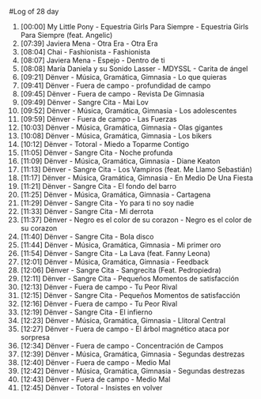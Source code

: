 #Log of 28 day

1. [00:00] My Little Pony - Equestria Girls Para Siempre - Equestria Girls Para Siempre (feat. Angelic)
1. [07:39] Javiera Mena - Otra Era - Otra Era
1. [08:04] Chai - Fashionista - Fashionista
1. [08:07] Javiera Mena - Espejo - Dentro de ti
1. [08:08] María Daniela y su Sonido Lasser - MDYSSL - Carita de ángel
1. [09:21] Dënver - Música, Gramática, Gimnasia - Lo que quieras
1. [09:41] Dënver - Fuera de campo - profundidad de campo
1. [09:45] Dënver - Fuera de campo - Revista De Gimnasia
1. [09:49] Dënver - Sangre Cita - Mai Lov
1. [09:52] Dënver - Música, Gramática, Gimnasia - Los adolescentes
1. [09:59] Dënver - Fuera de campo - Las Fuerzas
1. [10:03] Dënver - Música, Gramática, Gimnasia - Olas gigantes
1. [10:08] Dënver - Música, Gramática, Gimnasia - Los bikers
1. [10:12] Dënver - Totoral - Miedo a Toparme Contigo
1. [11:05] Dënver - Sangre Cita - Noche profunda
1. [11:09] Dënver - Música, Gramática, Gimnasia - Diane Keaton
1. [11:13] Dënver - Sangre Cita - Los Vampiros (feat. Me Llamo Sebastián)
1. [11:17] Dënver - Música, Gramática, Gimnasia - En Medio De Una Fiesta
1. [11:21] Dënver - Sangre Cita - El fondo del barro
1. [11:25] Dënver - Música, Gramática, Gimnasia - Cartagena
1. [11:29] Dënver - Sangre Cita - Yo para ti no soy nadie
1. [11:33] Dënver - Sangre Cita - Mi derrota
1. [11:37] Dënver - Negro es el color de su corazon - Negro es el color de su corazon
1. [11:40] Dënver - Sangre Cita - Bola disco
1. [11:44] Dënver - Música, Gramática, Gimnasia - Mi primer oro
1. [11:54] Dënver - Sangre Cita - La Lava (feat. Fanny Leona)
1. [12:01] Dënver - Música, Gramática, Gimnasia - Feedback
1. [12:06] Dënver - Sangre Cita - Sangrecita (Feat. Pedropiedra)
1. [12:11] Dënver - Sangre Cita - Pequeños Momentos de satisfacción
1. [12:13] Dënver - Fuera de campo - Tu Peor Rival
1. [12:15] Dënver - Sangre Cita - Pequeños Momentos de satisfacción
1. [12:16] Dënver - Fuera de campo - Tu Peor Rival
1. [12:19] Dënver - Sangre Cita - El infierno
1. [12:23] Dënver - Música, Gramática, Gimnasia - Llitoral Central
1. [12:27] Dënver - Fuera de campo - El árbol magnético ataca por sorpresa
1. [12:34] Dënver - Fuera de campo - Concentración de Campos
1. [12:39] Dënver - Música, Gramática, Gimnasia - Segundas destrezas
1. [12:40] Dënver - Fuera de campo - Medio Mal
1. [12:42] Dënver - Música, Gramática, Gimnasia - Segundas destrezas
1. [12:43] Dënver - Fuera de campo - Medio Mal
1. [12:45] Dënver - Totoral - Insistes en volver
